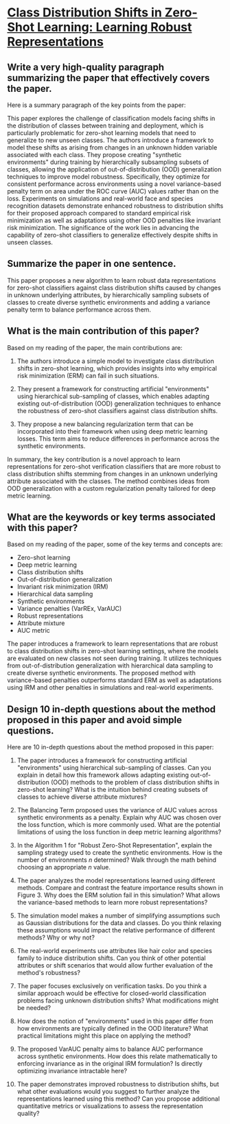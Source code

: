 # [Class Distribution Shifts in Zero-Shot Learning: Learning Robust   Representations](https://arxiv.org/abs/2311.18575)

## Write a very high-quality paragraph summarizing the paper that effectively covers the paper.

 Here is a summary paragraph of the key points from the paper:

This paper explores the challenge of classification models facing shifts in the distribution of classes between training and deployment, which is particularly problematic for zero-shot learning models that need to generalize to new unseen classes. The authors introduce a framework to model these shifts as arising from changes in an unknown hidden variable associated with each class. They propose creating "synthetic environments" during training by hierarchically subsampling subsets of classes, allowing the application of out-of-distribution (OOD) generalization techniques to improve model robustness. Specifically, they optimize for consistent performance across environments using a novel variance-based penalty term on area under the ROC curve (AUC) values rather than on the loss. Experiments on simulations and real-world face and species recognition datasets demonstrate enhanced robustness to distribution shifts for their proposed approach compared to standard empirical risk minimization as well as adaptations using other OOD penalties like invariant risk minimization. The significance of the work lies in advancing the capability of zero-shot classifiers to generalize effectively despite shifts in unseen classes.


## Summarize the paper in one sentence.

 This paper proposes a new algorithm to learn robust data representations for zero-shot classifiers against class distribution shifts caused by changes in unknown underlying attributes, by hierarchically sampling subsets of classes to create diverse synthetic environments and adding a variance penalty term to balance performance across them.


## What is the main contribution of this paper?

 Based on my reading of the paper, the main contributions are:

1) The authors introduce a simple model to investigate class distribution shifts in zero-shot learning, which provides insights into why empirical risk minimization (ERM) can fail in such situations. 

2) They present a framework for constructing artificial "environments" using hierarchical sub-sampling of classes, which enables adapting existing out-of-distribution (OOD) generalization techniques to enhance the robustness of zero-shot classifiers against class distribution shifts.

3) They propose a new balancing regularization term that can be incorporated into their framework when using deep metric learning losses. This term aims to reduce differences in performance across the synthetic environments.

In summary, the key contribution is a novel approach to learn representations for zero-shot verification classifiers that are more robust to class distribution shifts stemming from changes in an unknown underlying attribute associated with the classes. The method combines ideas from OOD generalization with a custom regularization penalty tailored for deep metric learning.


## What are the keywords or key terms associated with this paper?

 Based on my reading of the paper, some of the key terms and concepts are:

- Zero-shot learning
- Deep metric learning
- Class distribution shifts
- Out-of-distribution generalization
- Invariant risk minimization (IRM)
- Hierarchical data sampling
- Synthetic environments
- Variance penalties (VarREx, VarAUC)
- Robust representations
- Attribute mixture
- AUC metric

The paper introduces a framework to learn representations that are robust to class distribution shifts in zero-shot learning settings, where the models are evaluated on new classes not seen during training. It utilizes techniques from out-of-distribution generalization with hierarchical data sampling to create diverse synthetic environments. The proposed method with variance-based penalties outperforms standard ERM as well as adaptations using IRM and other penalties in simulations and real-world experiments.


## Design 10 in-depth questions about the method proposed in this paper and avoid simple questions.

 Here are 10 in-depth questions about the method proposed in this paper:

1. The paper introduces a framework for constructing artificial "environments" using hierarchical sub-sampling of classes. Can you explain in detail how this framework allows adapting existing out-of-distribution (OOD) methods to the problem of class distribution shifts in zero-shot learning? What is the intuition behind creating subsets of classes to achieve diverse attribute mixtures?

2. The Balancing Term proposed uses the variance of AUC values across synthetic environments as a penalty. Explain why AUC was chosen over the loss function, which is more commonly used. What are the potential limitations of using the loss function in deep metric learning algorithms?

3. In the Algorithm 1 for "Robust Zero-Shot Representation", explain the sampling strategy used to create the synthetic environments. How is the number of environments $n$ determined? Walk through the math behind choosing an appropriate $n$ value. 

4. The paper analyzes the model representations learned using different methods. Compare and contrast the feature importance results shown in Figure 3. Why does the ERM solution fail in this simulation? What allows the variance-based methods to learn more robust representations?

5. The simulation model makes a number of simplifying assumptions such as Gaussian distributions for the data and classes. Do you think relaxing these assumptions would impact the relative performance of different methods? Why or why not?

6. The real-world experiments use attributes like hair color and species family to induce distribution shifts. Can you think of other potential attributes or shift scenarios that would allow further evaluation of the method's robustness?

7. The paper focuses exclusively on verification tasks. Do you think a similar approach would be effective for closed-world classification problems facing unknown distribution shifts? What modifications might be needed?

8. How does the notion of "environments" used in this paper differ from how environments are typically defined in the OOD literature? What practical limitations might this place on applying the method?

9. The proposed VarAUC penalty aims to balance AUC performance across synthetic environments. How does this relate mathematically to enforcing invariance as in the original IRM formulation? Is directly optimizing invariance intractable here?

10. The paper demonstrates improved robustness to distribution shifts, but what other evaluations would you suggest to further analyze the representations learned using this method? Can you propose additional quantitative metrics or visualizations to assess the representation quality?
